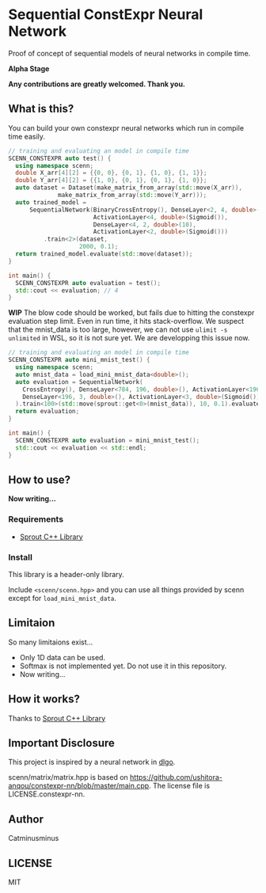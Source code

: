 # Sequential ConstExpr Neural Network

Proof of concept of sequential models of neural networks in compile time.

<strong>Alpha Stage</strong>

<strong>Any contributions are greatly welcomed. Thank you.</strong>

## What is this?

You can build your own constexpr neural networks which run in compile time easily.

```cpp
// training and evaluating an model in compile time
SCENN_CONSTEXPR auto test() {
  using namespace scenn;
  double X_arr[4][2] = {{0, 0}, {0, 1}, {1, 0}, {1, 1}};
  double Y_arr[4][2] = {{1, 0}, {0, 1}, {0, 1}, {1, 0}};
  auto dataset = Dataset(make_matrix_from_array(std::move(X_arr)),
              make_matrix_from_array(std::move(Y_arr)));
  auto trained_model =
      SequentialNetwork(BinaryCrossEntropy(), DenseLayer<2, 4, double>(),
                        ActivationLayer<4, double>(Sigmoid()),
                        DenseLayer<4, 2, double>(10),
                        ActivationLayer<2, double>(Sigmoid()))
          .train<2>(dataset,
                    2000, 0.1);
  return trained_model.evaluate(std::move(dataset));
}

int main() {
  SCENN_CONSTEXPR auto evaluation = test();
  std::cout << evaluation; // 4
}

```

<strong>WIP</strong>
The blow code should be worked, but fails due to hitting the constexpr evaluation step limit. Even in run time, it hits stack-overflow. We suspect that the mnist_data is too large, however, we can not use `ulimit -s unlimited` in WSL, so it is not sure yet. We are developping this issue now.
```cpp
// training and evaluating an model in compile time
SCENN_CONSTEXPR auto mini_mnist_test() {
  using namespace scenn;
  auto mnist_data = load_mini_mnist_data<double>();
  auto evaluation = SequentialNetwork(
    CrossEntropy(), DenseLayer<784, 196, double>(), ActivationLayer<196, double>(Sigmoid()),
    DenseLayer<196, 3, double>(), ActivationLayer<3, double>(Sigmoid())
  ).train<100>(std::move(sprout::get<0>(mnist_data)), 10, 0.1).evaluate(std::move(sprout::get<1>(mnist_data)));
  return evaluation;
}

int main() {
  SCENN_CONSTEXPR auto evaluation = mini_mnist_test();
  std::cout << evaluation << std::endl;
}
```

## How to use?

<strong>Now writing...</strong>

### Requirements

- [Sprout C++ Library](https://github.com/bolero-MURAKAMI/Sprout)

### Install

This library is a header-only library.

Include ```<scenn/scenn.hpp>``` and you can use all things provided by scenn except for ```load_mini_mnist_data```.

## Limitaion

So many limitaions exist...

- Only 1D data can be used.
- Softmax is not implemented yet. Do not use it in this repository.
- Now writing...

## How it works?

Thanks to [Sprout C++ Library](https://github.com/bolero-MURAKAMI/Sprout)

## Important Disclosure

This project is inspired by a neural network in [dlgo](https://github.com/maxpumperla/deep_learning_and_the_game_of_go/tree/master/code/dlgo/nn).

scenn/matrix/matrix.hpp is based on https://github.com/ushitora-anqou/constexpr-nn/blob/master/main.cpp.
The license file is LICENSE.constexpr-nn.

## Author

Catminusminus

## LICENSE

MIT

